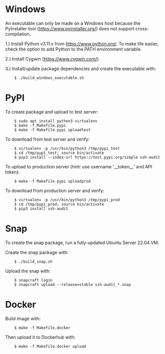 # Windows

An executable can only be made on a Windows host because the PyInstaller tool (https://www.pyinstaller.org/) does not support cross-compilation.

1.) Install Python v3.11.x from https://www.python.org/.  To make life easier, check the option to add Python to the PATH environment variable.

2.) Install Cygwin (https://www.cygwin.com/).

3.) Install/update package dependencies and create the executable with:

```
    $ ./build_windows_executable.sh
```


# PyPI

To create package and upload to test server:

```
    $ sudo apt install python3-virtualenv
    $ make -f Makefile.pypi
    $ make -f Makefile.pypi uploadtest
```

To download from test server and verify:

```
    $ virtualenv -p /usr/bin/python3 /tmp/pypi_test
    $ cd /tmp/pypi_test; source bin/activate
    $ pip3 install --index-url https://test.pypi.org/simple ssh-audit
```

To upload to production server (hint: use username '\_\_token\_\_' and API token):

```
    $ make -f Makefile.pypi uploadprod
```

To download from production server and verify:

```
    $ virtualenv -p /usr/bin/python3 /tmp/pypi_prod
    $ cd /tmp/pypi_prod; source bin/activate
    $ pip3 install ssh-audit
```


# Snap

To create the snap package, run a fully-updated Ubuntu Server 22.04 VM.

Create the snap package with:
```
    $ ./build_snap.sh
```

Upload the snap with:

```
    $ snapcraft login
    $ snapcraft upload --release=stable ssh-audit_*.snap
```


# Docker

Build image with:

```
    $ make -f Makefile.docker
```

Then upload it to Dockerhub with:

```
    $ make -f Makefile.docker upload
```
